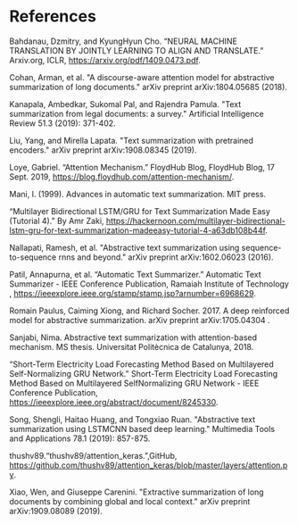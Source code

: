 # References

Bahdanau, Dzmitry, and KyungHyun Cho. “NEURAL MACHINE TRANSLATION BY JOINTLY LEARNING TO ALIGN AND TRANSLATE.” Arxiv.org, ICLR, https://arxiv.org/pdf/1409.0473.pdf. 
 
Cohan, Arman, et al. "A discourse-aware attention model for abstractive summarization of long documents." arXiv preprint arXiv:1804.05685 (2018). 
 
Kanapala, Ambedkar, Sukomal Pal, and Rajendra Pamula. "Text summarization from legal documents: a survey." Artificial Intelligence Review 51.3 (2019): 371-402. 
 
Liu, Yang, and Mirella Lapata. "Text summarization with pretrained encoders." arXiv preprint arXiv:1908.08345 (2019). 
 
Loye, Gabriel. “Attention Mechanism.” FloydHub Blog, FloydHub Blog, 17 Sept. 2019, https://blog.floydhub.com/attention-mechanism/. 
 
Mani, I. (1999). Advances in automatic text summarization. MIT press. 
 
“Multilayer Bidirectional LSTM/GRU for Text Summarization Made Easy (Tutorial 4).” By Amr Zaki, https://hackernoon.com/multilayer-bidirectional-lstm-gru-for-text-summarization-madeeasy-tutorial-4-a63db108b44f. 
 
Nallapati, Ramesh, et al. "Abstractive text summarization using sequence-to-sequence rnns and beyond." arXiv preprint arXiv:1602.06023 (2016). 
 
Patil, Annapurna, et al. “Automatic Text Summarizer.” Automatic Text Summarizer - IEEE Conference Publication, Ramaiah Institute of Technology , https://ieeexplore.ieee.org/stamp/stamp.jsp?arnumber=6968629. 
 
Romain Paulus, Caiming Xiong, and Richard Socher. 2017. A deep reinforced model for abstractive summarization. arXiv preprint arXiv:1705.04304 . 
 
Sanjabi, Nima. Abstractive text summarization with attention-based mechanism. MS thesis. Universitat Politècnica de Catalunya, 2018. 
 
“Short-Term Electricity Load Forecasting Method Based on Multilayered Self-Normalizing GRU Network.” Short-Term Electricity Load Forecasting Method Based on Multilayered SelfNormalizing GRU Network - IEEE Conference Publication, https://ieeexplore.ieee.org/abstract/document/8245330. 
 
Song, Shengli, Haitao Huang, and Tongxiao Ruan. "Abstractive text summarization using LSTMCNN based deep learning." Multimedia Tools and Applications 78.1 (2019): 857-875. 
 
thushv89.“thushv89/attention_keras.”,GitHub, https://github.com/thushv89/attention_keras/blob/master/layers/attention.py. 
 
Xiao, Wen, and Giuseppe Carenini. "Extractive summarization of long documents by combining global and local context." arXiv preprint arXiv:1909.08089 (2019). 
